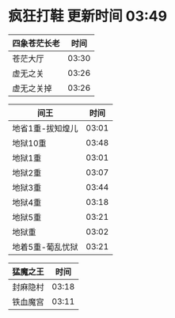 # 疯狂打鞋 更新时间 03:49

| 四象苍茫长老   | 时间    |
|--------|-------|
| 苍茫大厅 | 03:30 |
| 虚无之关 | 03:26 |
| 虚无之关掉 | 03:26 |

| 间王   | 时间    |
|--------|-------|
| 地省1重-拔知煌儿 | 03:01 |
| 地狱10重 | 03:48 |
| 地狱1重 | 03:01 |
| 地狱2重 | 03:07 |
| 地狱3重 | 03:44 |
| 地狱4重 | 03:18 |
| 地狱5重 | 03:21 |
| 地狱重 | 03:02 |
| 地着5重-葡乱忧狱 | 03:21 |

| 猛魔之王   | 时间    |
|--------|-------|
| 封麻隐村 | 03:18 |
| 铁血魔宫 | 03:11 |